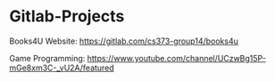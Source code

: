 # Gitlab-Projects

Books4U Website: https://gitlab.com/cs373-group14/books4u

Game Programming: https://www.youtube.com/channel/UCzwBg15P-mGe8xm3C-_vU2A/featured
